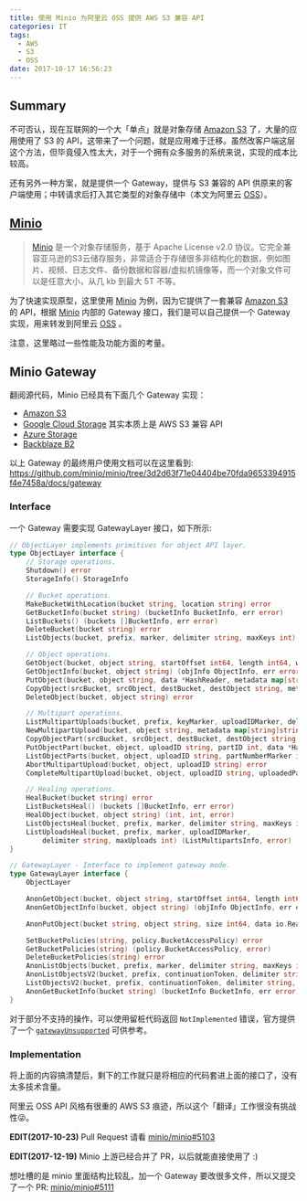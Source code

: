 ```yaml
---
title: 使用 Minio 为阿里云 OSS 提供 AWS S3 兼容 API
categories: IT
tags:
  - AWS
  - S3
  - OSS
date: 2017-10-17 16:56:23
---
```


## Summary

不可否认，现在互联网的一个大「单点」就是对象存储 [Amazon S3] 了，大量的应用使用了 S3 的 API，这带来了一个问题，就是应用难于迁移。虽然改客户端这层这个方法，但毕竟侵入性太大，对于一个拥有众多服务的系统来说，实现的成本比较高。

还有另外一种方案，就是提供一个 Gateway，提供与 S3 兼容的 API 供原来的客户端使用；中转请求后打入其它类型的对象存储中（本文为阿里云 [OSS]）。

<!--more-->

## [Minio]

> [Minio] 是一个对象存储服务，基于 Apache License v2.0 协议。它完全兼容亚马逊的S3云储存服务，非常适合于存储很多非结构化的数据，例如图片、视频、日志文件、备份数据和容器/虚拟机镜像等，而一个对象文件可以是任意大小，从几 kb 到最大 5T 不等。

为了快速实现原型，这里使用 [Minio] 为例，因为它提供了一套兼容 [Amazon S3] 的 API，根据 [Minio] 内部的 Gateway 接口，我们是可以自己提供一个 Gateway 实现，用来转发到阿里云 [OSS] 。

注意，这里略过一些性能及功能方面的考量。

## Minio Gateway

翻阅源代码，Minio 已经具有下面几个 Gateway 实现：

- [Amazon S3](https://github.com/minio/minio/blob/3d2d63f71e04404be70fda9653394915f4e7458a/cmd/gateway-s3.go)
- [Google Cloud Storage](https://github.com/minio/minio/blob/3d2d63f71e04404be70fda9653394915f4e7458a/cmd/gateway-gcs.go) 其实本质上是 AWS S3 兼容 API
- [Azure Storage](https://github.com/minio/minio/blob/3d2d63f71e04404be70fda9653394915f4e7458a/cmd/gateway-azure.go)
- [Backblaze B2](https://github.com/minio/minio/blob/3d2d63f71e04404be70fda9653394915f4e7458a/cmd/gateway-b2.go)

以上 Gateway 的最终用户使用文档可以在这里看到: https://github.com/minio/minio/tree/3d2d63f71e04404be70fda9653394915f4e7458a/docs/gateway

### Interface

一个 Gateway 需要实现 GatewayLayer 接口，如下所示:

```go
// ObjectLayer implements primitives for object API layer.
type ObjectLayer interface {
    // Storage operations.
    Shutdown() error
    StorageInfo() StorageInfo

    // Bucket operations.
    MakeBucketWithLocation(bucket string, location string) error
    GetBucketInfo(bucket string) (bucketInfo BucketInfo, err error)
    ListBuckets() (buckets []BucketInfo, err error)
    DeleteBucket(bucket string) error
    ListObjects(bucket, prefix, marker, delimiter string, maxKeys int) (result ListObjectsInfo, err error)

    // Object operations.
    GetObject(bucket, object string, startOffset int64, length int64, writer io.Writer) (err error)
    GetObjectInfo(bucket, object string) (objInfo ObjectInfo, err error)
    PutObject(bucket, object string, data *HashReader, metadata map[string]string) (objInfo ObjectInfo, err error)
    CopyObject(srcBucket, srcObject, destBucket, destObject string, metadata map[string]string) (objInfo ObjectInfo, err error)
    DeleteObject(bucket, object string) error

    // Multipart operations.
    ListMultipartUploads(bucket, prefix, keyMarker, uploadIDMarker, delimiter string, maxUploads int) (result ListMultipartsInfo, err error)
    NewMultipartUpload(bucket, object string, metadata map[string]string) (uploadID string, err error)
    CopyObjectPart(srcBucket, srcObject, destBucket, destObject string, uploadID string, partID int, startOffset int64, length int64) (info PartInfo, err error)
    PutObjectPart(bucket, object, uploadID string, partID int, data *HashReader) (info PartInfo, err error)
    ListObjectParts(bucket, object, uploadID string, partNumberMarker int, maxParts int) (result ListPartsInfo, err error)
    AbortMultipartUpload(bucket, object, uploadID string) error
    CompleteMultipartUpload(bucket, object, uploadID string, uploadedParts []completePart) (objInfo ObjectInfo, err error)

    // Healing operations.
    HealBucket(bucket string) error
    ListBucketsHeal() (buckets []BucketInfo, err error)
    HealObject(bucket, object string) (int, int, error)
    ListObjectsHeal(bucket, prefix, marker, delimiter string, maxKeys int) (ListObjectsInfo, error)
    ListUploadsHeal(bucket, prefix, marker, uploadIDMarker,
        delimiter string, maxUploads int) (ListMultipartsInfo, error)
}

// GatewayLayer - Interface to implement gateway mode.
type GatewayLayer interface {
    ObjectLayer

    AnonGetObject(bucket, object string, startOffset int64, length int64, writer io.Writer) (err error)
    AnonGetObjectInfo(bucket, object string) (objInfo ObjectInfo, err error)

    AnonPutObject(bucket string, object string, size int64, data io.Reader, metadata map[string]string, sha256sum string) (ObjectInfo, error)

    SetBucketPolicies(string, policy.BucketAccessPolicy) error
    GetBucketPolicies(string) (policy.BucketAccessPolicy, error)
    DeleteBucketPolicies(string) error
    AnonListObjects(bucket, prefix, marker, delimiter string, maxKeys int) (result ListObjectsInfo, err error)
    AnonListObjectsV2(bucket, prefix, continuationToken, delimiter string, maxKeys int, fetchOwner bool, startAfter string) (result ListObjectsV2Info, err error)
    ListObjectsV2(bucket, prefix, continuationToken, delimiter string, maxKeys int, fetchOwner bool, startAfter string) (result ListObjectsV2Info, err error)
    AnonGetBucketInfo(bucket string) (bucketInfo BucketInfo, err error)
}
```

对于部分不支持的操作，可以使用留桩代码返回 `NotImplemented` 错误，官方提供了一个 [`gatewayUnsupported`](https://github.com/minio/minio/blob/3d2d63f71e04404be70fda9653394915f4e7458a/cmd/gateway-unsupported.go) 可供参考。

### Implementation

将上面的内容搞清楚后，剩下的工作就只是将相应的代码套进上面的接口了，没有太多技术含量。

阿里云 OSS API 风格有很重的 AWS S3 痕迹，所以这个「翻译」工作很没有挑战性😜。

**EDIT(2017-10-23)** Pull Request 请看 [minio/minio#5103](https://github.com/minio/minio/pull/5103)

**EDIT(2017-12-19)** Minio 上游已经合并了 PR，以后就能直接使用了 :)

想吐槽的是 minio 里面结构比较乱，加一个 Gateway 要改很多文件，所以又提交了一个 PR: [minio/minio#5111](https://github.com/minio/minio/pull/5111)

[OSS]: https://www.aliyun.com/product/oss
[Amazon S3]: https://aws.amazon.com/s3
[Minio]: https://www.minio.io
